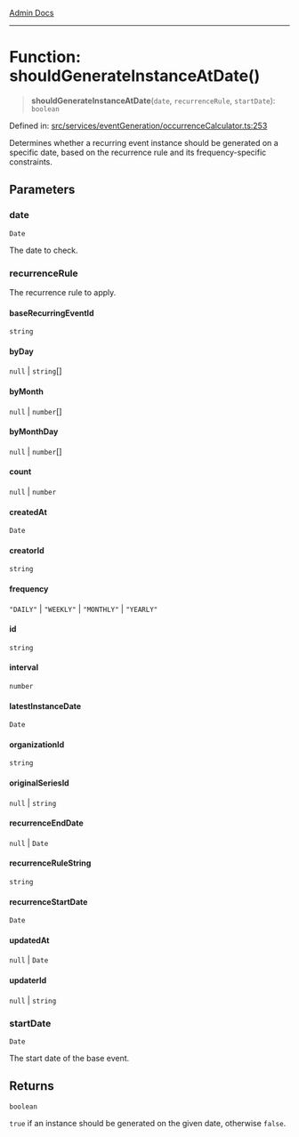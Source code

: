 [Admin Docs](/)

***

# Function: shouldGenerateInstanceAtDate()

> **shouldGenerateInstanceAtDate**(`date`, `recurrenceRule`, `startDate`): `boolean`

Defined in: [src/services/eventGeneration/occurrenceCalculator.ts:253](https://github.com/Sourya07/talawa-api/blob/cfbd515d04ffba748b09232a33807f1845dd1878/src/services/eventGeneration/occurrenceCalculator.ts#L253)

Determines whether a recurring event instance should be generated on a specific date,
based on the recurrence rule and its frequency-specific constraints.

## Parameters

### date

`Date`

The date to check.

### recurrenceRule

The recurrence rule to apply.

#### baseRecurringEventId

`string`

#### byDay

`null` \| `string`[]

#### byMonth

`null` \| `number`[]

#### byMonthDay

`null` \| `number`[]

#### count

`null` \| `number`

#### createdAt

`Date`

#### creatorId

`string`

#### frequency

`"DAILY"` \| `"WEEKLY"` \| `"MONTHLY"` \| `"YEARLY"`

#### id

`string`

#### interval

`number`

#### latestInstanceDate

`Date`

#### organizationId

`string`

#### originalSeriesId

`null` \| `string`

#### recurrenceEndDate

`null` \| `Date`

#### recurrenceRuleString

`string`

#### recurrenceStartDate

`Date`

#### updatedAt

`null` \| `Date`

#### updaterId

`null` \| `string`

### startDate

`Date`

The start date of the base event.

## Returns

`boolean`

`true` if an instance should be generated on the given date, otherwise `false`.
